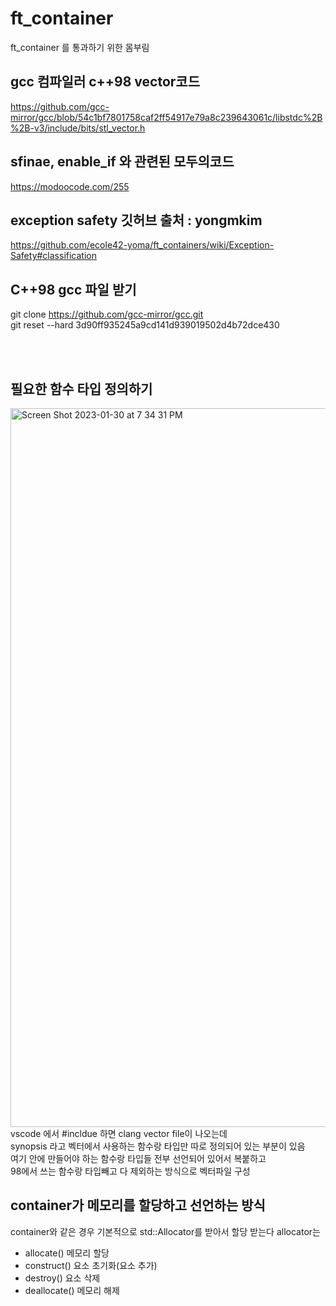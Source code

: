 # ft_container
ft_container 를 통과하기 위한 몸부림
<br>

## gcc 컴파일러 c++98 vector코드
https://github.com/gcc-mirror/gcc/blob/54c1bf7801758caf2ff54917e79a8c239643061c/libstdc%2B%2B-v3/include/bits/stl_vector.h
<br>

## sfinae, enable_if 와 관련된 모두의코드
https://modoocode.com/255
<br>

## exception safety 깃허브 출처 : yongmkim
https://github.com/ecole42-yoma/ft_containers/wiki/Exception-Safety#classification
<br>

## C++98 gcc 파일 받기
git clone https://github.com/gcc-mirror/gcc.git <br>
git reset --hard 3d90ff935245a9cd141d939019502d4b72dce430

<br>
<br>


## 필요한 함수 타입 정의하기
<img width="1150" alt="Screen Shot 2023-01-30 at 7 34 31 PM" src="https://user-images.githubusercontent.com/28525747/215453521-b129327b-93a7-4c4f-a46c-2874c9b95f0c.png"> <br>
vscode 에서 #incldue<vector> 하면 clang vector file이 나오는데 <br>
synopsis 라고 벡터에서 사용하는 함수랑 타입만 따로 정의되어 있는 부분이 있음 <br>
여기 안에 만들어야 하는 함수랑 타입들 전부 선언되어 있어서 복붙하고 <br>
98에서  쓰는 함수랑 타입빼고 다 제외하는 방식으로 벡터파일 구성 <br>



## container가 메모리를 할당하고 선언하는 방식
container와 같은 경우 기본적으로 std::Allocator를 받아서 할당 받는다 allocator는
  - allocate() 메모리 할당
  - construct() 요소 초기화(요소 추가)
  - destroy() 요소 삭제
  - deallocate() 메모리 해제

